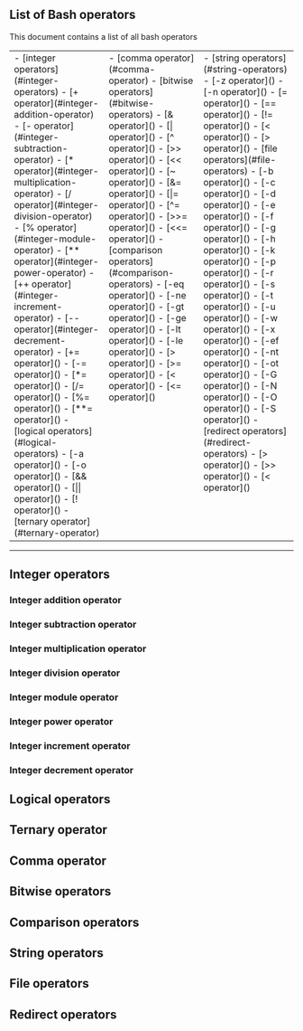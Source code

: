 ## List of Bash operators

This document contains a list of all bash operators 

<table>
  <tr><td width=33% valign=top>
- [integer operators](#integer-operators)
  - [+ operator](#integer-addition-operator)
  - [- operator](#integer-subtraction-operator)
  - [* operator](#integer-multiplication-operator)
  - [/ operator](#integer-division-operator)
  - [% operator](#integer-module-operator)
  - [** operator](#integer-power-operator)
  - [++ operator](#integer-increment-operator)
  - [-- operator](#integer-decrement-operator)
  - [+= operator]()
  - [-= operator]()
  - [*= operator]()
  - [/= operator]()
  - [%= operator]()
  - [**= operator]()
- [logical operators](#logical-operators)
  - [-a operator]()
  - [-o operator]()
  - [&& operator]()
  - [|| operator]()
  - [! operator]()
- [ternary operator](#ternary-operator)
</td><td width=33% valign=top>
- [comma operator](#comma-operator)
- [bitwise operators](#bitwise-operators)
  - [& operator]()
  - [| operator]()
  - [^ operator]()
  - [>> operator]()
  - [<< operator]()
  - [~ operator]()
  - [&= operator]()
  - [|= operator]()
  - [^= operator]()
  - [>>= operator]()
  - [<<= operator]()
- [comparison operators](#comparison-operators)
  - [-eq operator]()
  - [-ne operator]()
  - [-gt operator]()
  - [-ge operator]()
  - [-lt operator]()
  - [-le operator]()
  - [> operator]()
  - [>= operator]()
  - [< operator]()
  - [<= operator]()
</td><td width=33% valign=top>
- [string operators](#string-operators)
  - [-z operator]()
  - [-n operator]() 
  - [= operator]()
  - [== operator]()
  - [!= operator]()
  - [< operator]()
  - [> operator]()
- [file operators](#file-operators)
  - [-b operator]()
  - [-c operator]()
  - [-d operator]()
  - [-e operator]()
  - [-f operator]()
  - [-g operator]()
  - [-h operator]()
  - [-k operator]()
  - [-p operator]()
  - [-r operator]()
  - [-s operator]()
  - [-t operator]()
  - [-u operator]()
  - [-w operator]()
  - [-x operator]()
  - [-ef operator]()
  - [-nt operator]()
  - [-ot operator]()
  - [-G operator]()
  - [-N operator]()
  - [-O operator]()
  - [-S operator]()
- [redirect operators](#redirect-operators)
  - [> operator]()
  - [>> operator]()
  - [< operator]()
    </td>
  </tr>
</table>

***

## Integer operators

### Integer addition operator

### Integer subtraction operator

### Integer multiplication operator

### Integer division operator

### Integer module operator

### Integer power operator

### Integer increment operator

### Integer decrement operator

## Logical operators

## Ternary operator

## Comma operator

## Bitwise operators

## Comparison operators

## String operators

## File operators

## Redirect operators
